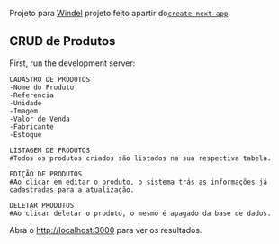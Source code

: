 Projeto para [Windel](https://demo.windel.com.br/dashboard) projeto feito apartir do[`create-next-app`](https://github.com/vercel/next.js/tree/canary/packages/create-next-app).

## CRUD de Produtos

First, run the development server:

```
CADASTRO DE PRODUTOS
-Nome do Produto
-Referencia
-Unidade
-Imagem
-Valor de Venda
-Fabricante
-Estoque

LISTAGEM DE PRODUTOS
#Todos os produtos criados são listados na sua respectiva tabela.

EDIÇÃO DE PRODUTOS
#Ao clicar em editar o produto, o sistema trás as informações já cadastradas para a atualização.

DELETAR PRODUTOS
#Ao clicar deletar o produto, o mesmo é apagado da base de dados.
```

Abra o [http://localhost:3000](http://localhost:3000) para ver os resultados.
